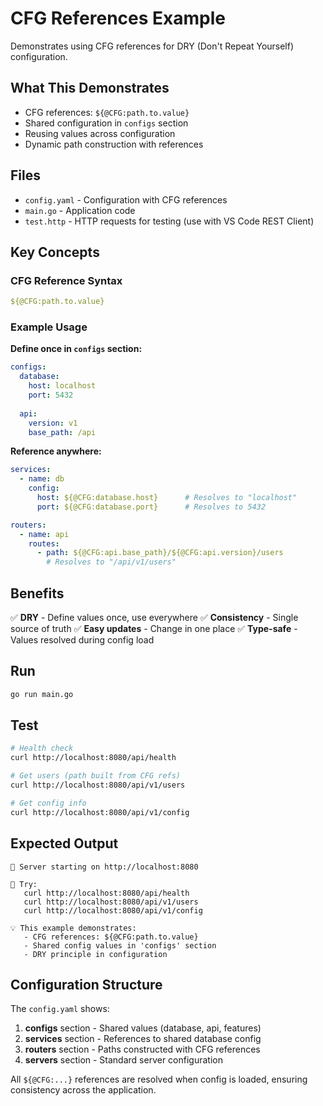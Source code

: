 # CFG References Example

Demonstrates using CFG references for DRY (Don't Repeat Yourself) configuration.

## What This Demonstrates

- CFG references: `${@CFG:path.to.value}`
- Shared configuration in `configs` section
- Reusing values across configuration
- Dynamic path construction with references

## Files

- `config.yaml` - Configuration with CFG references
- `main.go` - Application code
- `test.http` - HTTP requests for testing (use with VS Code REST Client)

## Key Concepts

### CFG Reference Syntax
```yaml
${@CFG:path.to.value}
```

### Example Usage

**Define once in `configs` section:**
```yaml
configs:
  database:
    host: localhost
    port: 5432
  
  api:
    version: v1
    base_path: /api
```

**Reference anywhere:**
```yaml
services:
  - name: db
    config:
      host: ${@CFG:database.host}      # Resolves to "localhost"
      port: ${@CFG:database.port}      # Resolves to 5432

routers:
  - name: api
    routes:
      - path: ${@CFG:api.base_path}/${@CFG:api.version}/users
        # Resolves to "/api/v1/users"
```

## Benefits

✅ **DRY** - Define values once, use everywhere
✅ **Consistency** - Single source of truth
✅ **Easy updates** - Change in one place
✅ **Type-safe** - Values resolved during config load

## Run

```bash
go run main.go
```

## Test

```bash
# Health check
curl http://localhost:8080/api/health

# Get users (path built from CFG refs)
curl http://localhost:8080/api/v1/users

# Get config info
curl http://localhost:8080/api/v1/config
```

## Expected Output

```
🚀 Server starting on http://localhost:8080

📖 Try:
   curl http://localhost:8080/api/health
   curl http://localhost:8080/api/v1/users
   curl http://localhost:8080/api/v1/config

💡 This example demonstrates:
   - CFG references: ${@CFG:path.to.value}
   - Shared config values in 'configs' section
   - DRY principle in configuration
```

## Configuration Structure

The `config.yaml` shows:
1. **configs** section - Shared values (database, api, features)
2. **services** section - References to shared database config
3. **routers** section - Paths constructed with CFG references
4. **servers** section - Standard server configuration

All `${@CFG:...}` references are resolved when config is loaded, ensuring consistency across the application.
